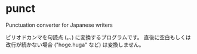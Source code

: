 # punct
Punctuation converter for Japanese writers

ピリオドカンマを句読点 (。、) に変換するプログラムです。
直後に空白もしくは改行が続かない場合 ("hoge.huga" など) は変換しません。
